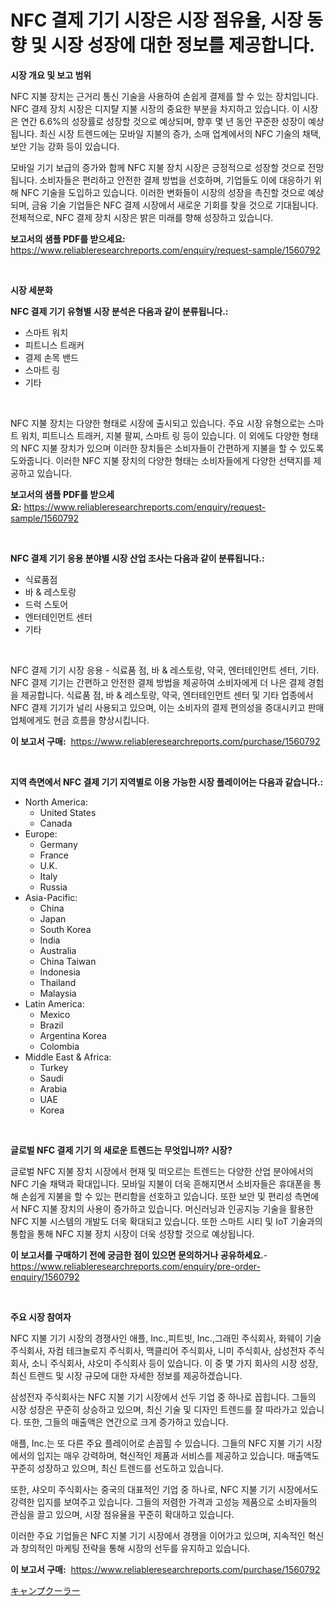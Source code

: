 <p><h1>NFC 결제 기기 시장은 시장 점유율, 시장 동향 및 시장 성장에 대한 정보를 제공합니다.</h1></p><p><strong>시장 개요 및 보고 범위</strong></p>
<p><p>NFC 지불 장치는 근거리 통신 기술을 사용하여 손쉽게 결제를 할 수 있는 장치입니다. NFC 결제 장치 시장은 디지턀 지불 시장의 중요한 부분을 차지하고 있습니다. 이 시장은 연간 6.6%의 성장률로 성장할 것으로 예상되며, 향후 몇 년 동안 꾸준한 성장이 예상됩니다. 최신 시장 트렌드에는 모바일 지불의 증가, 소매 업계에서의 NFC 기술의 채택, 보안 기능 강화 등이 있습니다.</p><p>모바일 기기 보급의 증가와 함께 NFC 지불 장치 시장은 긍정적으로 성장할 것으로 전망됩니다. 소비자들은 편리하고 안전한 결제 방법을 선호하며, 기업들도 이에 대응하기 위해 NFC 기술을 도입하고 있습니다. 이러한 변화들이 시장의 성장을 촉진할 것으로 예상되며, 금융 기술 기업들은 NFC 결제 시장에서 새로운 기회를 찾을 것으로 기대됩니다. 전체적으로, NFC 결제 장치 시장은 밝은 미래를 향해 성장하고 있습니다.</p></p>
<p><strong>보고서의 샘플 PDF를 받으세요:</strong> <a href="https://www.reliableresearchreports.com/enquiry/request-sample/1560792">https://www.reliableresearchreports.com/enquiry/request-sample/1560792</a></p>
<p>&nbsp;</p>
<p><strong>시장 세분화</strong></p>
<p><strong>NFC 결제 기기 유형별 시장 분석은 다음과 같이 분류됩니다.:</strong></p>
<p><ul><li>스마트 워치</li><li>피트니스 트래커</li><li>결제 손목 밴드</li><li>스마트 링</li><li>기타</li></ul></p>
<p>&nbsp;</p>
<p><p>NFC 지불 장치는 다양한 형태로 시장에 출시되고 있습니다. 주요 시장 유형으로는 스마트 워치, 피트니스 트래커, 지불 팔찌, 스마트 링 등이 있습니다. 이 외에도 다양한 형태의 NFC 지불 장치가 있으며 이러한 장치들은 소비자들이 간편하게 지불을 할 수 있도록 도와줍니다. 이러한 NFC 지불 장치의 다양한 형태는 소비자들에게 다양한 선택지를 제공하고 있습니다.</p></p>
<p><strong>보고서의 샘플 PDF를 받으세요:</strong>&nbsp;<a href="https://www.reliableresearchreports.com/enquiry/request-sample/1560792">https://www.reliableresearchreports.com/enquiry/request-sample/1560792</a></p>
<p>&nbsp;</p>
<p><strong> NFC 결제 기기 응용 분야별 시장 산업 조사는 다음과 같이 분류됩니다.:</strong></p>
<p><ul><li>식료품점</li><li>바 & 레스토랑</li><li>드럭 스토어</li><li>엔터테인먼트 센터</li><li>기타</li></ul></p>
<p>&nbsp;</p>
<p><p>NFC 결제 기기 시장 응용 - 식료품 점, 바 & 레스토랑, 약국, 엔터테인먼트 센터, 기타. NFC 결제 기기는 간편하고 안전한 결제 방법을 제공하여 소비자에게 더 나은 결제 경험을 제공합니다. 식료품 점, 바 & 레스토랑, 약국, 엔터테인먼트 센터 및 기타 업종에서 NFC 결제 기기가 널리 사용되고 있으며, 이는 소비자의 결제 편의성을 증대시키고 판매 업체에게도 현금 흐름을 향상시킵니다.</p></p>
<p><strong>이 보고서 구매:</strong>&nbsp; <a href="https://www.reliableresearchreports.com/purchase/1560792">https://www.reliableresearchreports.com/purchase/1560792</a></p>
<p>&nbsp;</p>
<p><strong>지역 측면에서 NFC 결제 기기 지역별로 이용 가능한 시장 플레이어는 다음과 같습니다.:</strong></p>
<p><ul>
    <li>
        North America:
        <ul>
            <li>United States</li>
            <li>Canada</li>
        </ul>
    </li>
    <li>
        Europe:
        <ul>
            <li>Germany</li>
            <li>France</li>
            <li>U.K.</li>
            <li>Italy</li>
            <li>Russia</li>
        </ul>
    </li>
    <li>
        Asia-Pacific:
        <ul>
            <li>China</li>
            <li>Japan</li>
            <li>South Korea</li>
            <li>India</li>
            <li>Australia</li>
            <li>China Taiwan</li>
            <li>Indonesia</li>
            <li>Thailand</li>
            <li>Malaysia</li>
        </ul>
    </li>
    <li>
        Latin America:
        <ul>
            <li>Mexico</li>
            <li>Brazil</li>
            <li>Argentina Korea</li>
            <li>Colombia</li>
        </ul>
    </li>
    <li>
        Middle East & Africa:
        <ul>
            <li>Turkey</li>
            <li>Saudi</li>
            <li>Arabia</li>
            <li>UAE</li>
            <li>Korea</li>
        </ul>
    </li>
    </ul></p>
<p>&nbsp;</p>
<p><strong>글로벌 NFC 결제 기기 의 새로운 트렌드는 무엇입니까? 시장?</strong></p>
<p><p>글로벌 NFC 지불 장치 시장에서 현재 및 떠오르는 트렌드는 다양한 산업 분야에서의 NFC 기술 채택과 확대입니다. 모바일 지불이 더욱 흔해지면서 소비자들은 휴대폰을 통해 손쉽게 지불을 할 수 있는 편리함을 선호하고 있습니다. 또한 보안 및 편리성 측면에서 NFC 지불 장치의 사용이 증가하고 있습니다. 머신러닝과 인공지능 기술을 활용한 NFC 지불 시스템의 개발도 더욱 확대되고 있습니다. 또한 스마트 시티 및 IoT 기술과의 통합을 통해 NFC 지불 장치 시장이 더욱 성장할 것으로 예상됩니다.</p></p>
<p><strong>이 보고서를 구매하기 전에 궁금한 점이 있으면 문의하거나 공유하세요.</strong>- <a href="https://www.reliableresearchreports.com/enquiry/pre-order-enquiry/1560792">https://www.reliableresearchreports.com/enquiry/pre-order-enquiry/1560792</a></p>
<p>&nbsp;</p>
<p><strong>주요 시장 참여자</strong></p>
<p><p>NFC 지불 기기 시장의 경쟁사인 애플, Inc.,피트빗, Inc.,그래민 주식회사, 화웨이 기술 주식회사, 자컴 테크놀로지 주식회사, 맥클리어 주식회사, 니미 주식회사, 삼성전자 주식회사, 소니 주식회사, 샤오미 주식회사 등이 있습니다. 이 중 몇 가지 회사의 시장 성장, 최신 트렌드 및 시장 규모에 대한 자세한 정보를 제공하겠습니다.</p><p>삼성전자 주식회사는 NFC 지불 기기 시장에서 선두 기업 중 하나로 꼽힙니다. 그들의 시장 성장은 꾸준히 상승하고 있으며, 최신 기술 및 디자인 트렌드를 잘 따라가고 있습니다. 또한, 그들의 매출액은 연간으로 크게 증가하고 있습니다.</p><p>애플, Inc.는 또 다른 주요 플레이어로 손꼽힐 수 있습니다. 그들의 NFC 지불 기기 시장에서의 입지는 매우 강력하며, 혁신적인 제품과 서비스를 제공하고 있습니다. 매출액도 꾸준히 성장하고 있으며, 최신 트렌드를 선도하고 있습니다.</p><p>또한, 샤오미 주식회사는 중국의 대표적인 기업 중 하나로, NFC 지불 기기 시장에서도 강력한 입지를 보여주고 있습니다. 그들의 저렴한 가격과 고성능 제품으로 소비자들의 관심을 끌고 있으며, 시장 점유율을 꾸준히 확대하고 있습니다.</p><p>이러한 주요 기업들은 NFC 지불 기기 시장에서 경쟁을 이어가고 있으며, 지속적인 혁신과 창의적인 마케팅 전략을 통해 시장의 선두를 유지하고 있습니다.</p></p>
<p><strong>이 보고서 구매:</strong>&nbsp;&nbsp;<a href="https://www.reliableresearchreports.com/purchase/1560792">https://www.reliableresearchreports.com/purchase/1560792</a></p>
<p><p><a href="https://github.com/lily-u-genius/Market-Research-Report-List-1/blob/main/99507516463.md">キャンプクーラー</a></p></p>
